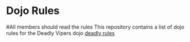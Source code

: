 Dojo Rules
==========
#All members should read the rules
This repository contains a list of dojo rules for the Deadly Vipers dojo
[deadly rules]("https://github.com/deadlyvipers")

